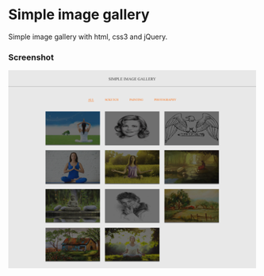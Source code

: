 # Simple image gallery

<p>Simple image gallery with html, css3 and jQuery.</p>

<h3>Screenshot</h3>

<img src="img/screenshot-1.png" alt="" width="500px" />
